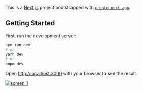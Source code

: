This is a [Next.js](https://nextjs.org/) project bootstrapped with [`create-next-app`](https://github.com/vercel/next.js/tree/canary/packages/create-next-app).

## Getting Started

First, run the development server:

```bash
npm run dev
# or
yarn dev
# or
pnpm dev
```


Open [http://localhost:3000](http://localhost:3000) with your browser to see the result.

 <a href="https://skilled-typing.vercel.app/"><img align="center" src="https://github.com/AjAyPaNcHaLDev/skilled-typing/blob/master/screenshorts/home.gif" alt="screen_1"  /></a>
